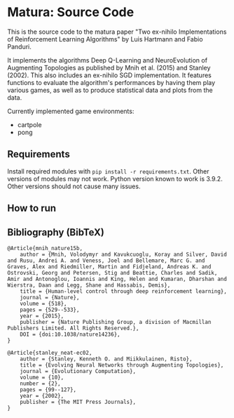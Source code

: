 # Matura: Source Code

This is the source code to the matura paper
"Two ex-nihilo Implementations of Reinforcement Learning Algorithms"
by Luis Hartmann and Fabio Panduri.

It implements the algorithms Deep Q-Learning and NeuroEvolution
of Augmenting Topologies as published by Mnih et al. (2015)
and Stanley (2002).
This also includes an ex-nihilo SGD implementation.
It features functions to evaluate the algorithm's performances
by having them play various games, as well as to produce
statistical data and plots from the data.

Currently implemented game environments:
- cartpole
- pong

## Requirements
Install required modules with ``pip install -r requirements.txt``.
Other versions of modules may not work.
Python version known to work is 3.9.2. Other versions should
not cause many issues.

## How to run

## Bibliography (BibTeX)
```
@Article{mnih_nature15b,
	author = {Mnih, Volodymyr and Kavukcuoglu, Koray and Silver, David and Rusu, Andrei A. and Veness, Joel and Bellemare, Marc G. and Graves, Alex and Riedmiller, Martin and Fidjeland, Andreas K. and Ostrovski, Georg and Petersen, Stig and Beattie, Charles and Sadik, Amir and Antonoglou, Ioannis and King, Helen and Kumaran, Dharshan and Wierstra, Daan and Legg, Shane and Hassabis, Demis}, 
	title = {Human-level control through deep reinforcement learning},
	journal = {Nature},
	volume = {518},
	pages = {529--533},
	year = {2015},
	publisher = {Nature Publishing Group, a division of Macmillan Publishers Limited. All Rights Reserved.},
	DOI = {doi:10.1038/nature14236},
}

@Article{stanley_neat-ec02,
	author = {Stanley, Kenneth O. and Miikkulainen, Risto},
	title = {Evolving Neural Networks through Augmenting Topologies},
	journal = {Evolutionary Computation},
	volume = {10},
	number = {2},
	pages = {99--127},
	year = {2002},
	publisher = {The MIT Press Journals},
}
```

